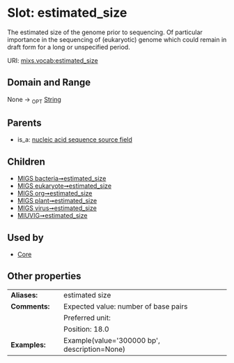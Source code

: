 
# Slot: estimated_size


The estimated size of the genome prior to sequencing. Of particular importance in the sequencing of (eukaryotic) genome which could remain in draft form for a long or unspecified period.

URI: [mixs.vocab:estimated_size](https://w3id.org/mixs/vocab/estimated_size)


## Domain and Range

None ->  <sub>OPT</sub> [String](types/String.md)

## Parents

 *  is_a: [nucleic acid sequence source field](nucleic_acid_sequence_source_field.md)

## Children

 *  [MIGS bacteria➞estimated_size](MIGS_bacteria_estimated_size.md)
 *  [MIGS eukaryote➞estimated_size](MIGS_eukaryote_estimated_size.md)
 *  [MIGS org➞estimated_size](MIGS_org_estimated_size.md)
 *  [MIGS plant➞estimated_size](MIGS_plant_estimated_size.md)
 *  [MIGS virus➞estimated_size](MIGS_virus_estimated_size.md)
 *  [MIUVIG➞estimated_size](MIUVIG_estimated_size.md)

## Used by

 * [Core](Core.md)

## Other properties

|  |  |  |
| --- | --- | --- |
| **Aliases:** | | estimated size |
| **Comments:** | | Expected value: number of base pairs |
|  | | Preferred unit:  |
|  | | Position: 18.0 |
| **Examples:** | | Example(value='300000 bp', description=None) |

